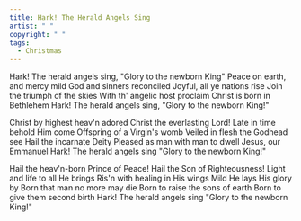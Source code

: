 ```yaml
---
title: Hark! The Herald Angels Sing
artist: " "
copyright: " "
tags:
  - Christmas
---
```

Hark! The herald angels sing,
"Glory to the newborn King"
Peace on earth, and mercy mild
God and sinners reconciled
Joyful, all ye nations rise
Join the triumph of the skies
With th' angelic host proclaim
Christ is born in Bethlehem
Hark! The herald angels sing,
"Glory to the newborn King!"

Christ by highest heav'n adored
Christ the everlasting Lord!
Late in time behold Him come
Offspring of a Virgin's womb
Veiled in flesh the Godhead see
Hail the incarnate Deity
Pleased as man with man to dwell
Jesus, our Emmanuel
Hark! The herald angels sing
"Glory to the newborn King!"

Hail the heav'n-born Prince of Peace!
Hail the Son of Righteousness!
Light and life to all He brings
Ris'n with healing in His wings
Mild He lays His glory by
Born that man no more may die
Born to raise the sons of earth
Born to give them second birth
Hark! The herald angels sing
"Glory to the newborn King!"